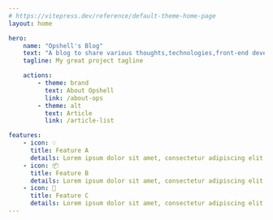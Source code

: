 ```yaml
---
# https://vitepress.dev/reference/default-theme-home-page
layout: home

hero:
    name: "Opshell's Blog"
    text: "A blog to share various thoughts,technologies,front-end develop, and miscellaneous topics to engage more with the world."
    tagline: My great project tagline

    actions:
        - theme: brand
          text: About Opshell
          link: /about-ops
        - theme: alt
          text: Article
          link: /article-list

features:
    - icon: 💡
      title: Feature A
      details: Lorem ipsum dolor sit amet, consectetur adipiscing elit
    - icon: 📦
      title: Feature B
      details: Lorem ipsum dolor sit amet, consectetur adipiscing elit
    - icon: 🤖
      title: Feature C
      details: Lorem ipsum dolor sit amet, consectetur adipiscing elit
---
```


<!-- 表情：https://github.com/markdown-it/markdown-it-emoji/blob/master/lib/data/full.json -->

